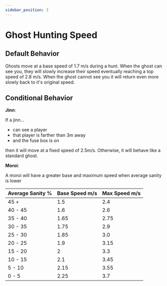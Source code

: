 ```yaml
---
sidebar_position: 3
---
```


# Ghost Hunting Speed

## Default Behavior

Ghosts move at a base speed of 1.7 m/s during a hunt. When the ghost can see you, they will slowly increase their speed eventually reaching a top speed of 2.8 m/s. When the ghost cannot see you it will return even more slowly back to it's original speed.

## Conditional Behavior

**Jinn**:

If a jinn...

- can see a player
- that player is farther than 3m away
- and the fuse box is on

then it will move at a fixed speed of 2.5m/s. Otherwise, it will behave like a standard ghost.

**Moroi**:

A moroi will have a greater base and maximum speed when average sanity is lower

| Average Sanity % | Base Speed m/s | Max Speed m/s |
| ---------------- | -------------- | ------------- |
| 45 +             | 1.5            | 2.4           |
| 40 - 45          | 1.6            | 2.6           |
| 35 - 40          | 1.65           | 2.75          |
| 30 - 35          | 1.75           | 2.9           |
| 25 - 30          | 1.85           | 3.0           |
| 20 - 25          | 1.9            | 3.15          |
| 15 - 20          | 2              | 3.3           |
| 10 - 15          | 2.1            | 3.45          |
| 5 - 10           | 2.15           | 3.55          |
| 0 - 5            | 2.25           | 3.7           |
